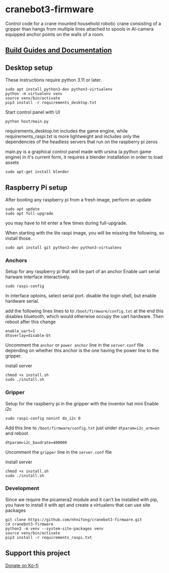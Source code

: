 # cranebot3-firmware

Control code for a crane mounted household robotic crane consisting of a gripper than hangs from multiple lines
attached to spools in AI-camera equipped anchor points on the walls of a room.

## [Build Guides and Documentation](https://nhnifong.github.io/neufangled-site/)

## Desktop setup

These instructions require python 3.11 or later.

    sudo apt install python3-dev python3-virtualenv
    python -m virtualenv venv
    source venv/bin/activate
    pip3 install -r requirements_desktop.txt

Start control panel with UI

    python host/main.py


requirements_desktop.txt includes the game engine, while requirements_raspi.txt is more lightweight and includes only the dependencies of the headless servers that run on the raspberry pi zeros

main.py is a graphical control panel made with ursina (a python game engine)
in it's current form, it requires a blender installation in order to load assets

    sudo apt-get install blender

## Raspberry Pi setup

After booting any raspberry pi from a fresh image, perform an update

    sudo apt update
    sudo apt full-upgrade

you may have to hit enter a few times during full-upgrade.

When starting with the lite raspi image, you will be missing the following, so install those.

    sudo apt install git python3-dev python3-virtualenv

### Anchors

Setup for any raspberry pi that will be part of an anchor
Enable uart serial harware interface interactively.

    sudo raspi-config

In interface optoins, select serial port. disable the login shell, but enable hardware serial.

add the following lines lines to to `/boot/firmware/config.txt`  at the end this disables bluetooth, which would otherwise occupy the uart hardware.
Then reboot after this change

    enable_uart=1
    dtoverlay=disable-bt

Uncomment the `anchor` or `power anchor` line in the `server.conf` file depending on whether this anchor is the one having the power line to the gripper.

install server

    chmod +x install.sh
    sudo ./install.sh

### Gripper

Setup for the raspberry pi in the gripper with the inventor hat mini
Enable i2c

    sudo raspi-config nonint do_i2c 0

Add this line to `/boot/firmware/config.txt` just under `dtparam=i2c_arm=on` and reboot

    dtparam=i2c_baudrate=400000

Uncomment the `gripper` line in the `server.conf` file

install server

    chmod +x install.sh
    sudo ./install.sh

### Development

Since we require the picamera2 module and it can't be installed with pip, you have to install it with apt and create a virtualenv that can use site packages 

    git clone https://github.com/nhnifong/cranebot3-firmware.git
    cd cranebot3-firmware
    python3 -m venv --system-site-packages venv
    source venv/bin/activate
    pip3 install -r requirements_raspi.txt

## Support this project

[Donate on Ko-fi](https://ko-fi.com/neufangled)